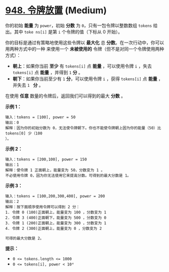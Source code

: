 # [948. 令牌放置][link] (Medium)

[link]: https://leetcode.cn/problems/bag-of-tokens/

你的初始 **能量** 为 `power`，初始 **分数** 为 `0`，只有一包令牌以整数数组 `tokens` 给出。其中 `toke
ns[i]` 是第 `i` 个令牌的值（下标从 0 开始）。

你的目标是通过有策略地使用这些令牌以 **最大化** 总 **分数**。在一次行动中，你可以用两种方式中的一种
来使用一个 **未被使用的** 令牌（但不是对同一个令牌使用两种方式）：

- **朝上**：如果你当前 **至少** 有 `tokens[i]` 点 **能量** ，可以使用令牌 `i` ，失去 `tokens[i]` 点 
**能量** ，并得到 `1` **分** 。
- **朝下**：如果你当前至少有 `1` **分**，可以使用令牌 `i` ，获得 `tokens[i]` 点 **能量** ，并失去 `1
` **分** 。

在使用 **任意** 数量的令牌后，返回我们可以得到的最大 **分数** 。

**示例 1：**

```
输入：tokens = [100], power = 50
输出：0
解释：因为你的初始分数为 0，无法使令牌朝下。你也不能使令牌朝上因为你的能量（50）比 tokens[0] 少（100
）。
```

**示例 2：**

```
输入：tokens = [200,100], power = 150
输出：1
解释：使令牌 1 正面朝上，能量变为 50，分数变为 1 。
不必使用令牌 0，因为你无法使用它来提高分数。可得到的最大分数是 1。
```

**示例 3：**

```
输入：tokens = [100,200,300,400], power = 200
输出：2
解释：按下面顺序使用令牌可以得到 2 分：
1. 令牌 0 (100)正面朝上，能量变为 100 ，分数变为 1
2. 令牌 3 (400)正面朝下，能量变为 500 ，分数变为 0
3. 令牌 1 (200)正面朝上，能量变为 300 ，分数变为 1
4. 令牌 2 (300)正面朝上，能量变为 0 ，分数变为 2

可得的最大分数是 2。
```

**提示：**

- `0 <= tokens.length <= 1000`
- `0 <= tokens[i], power < 10⁴`

